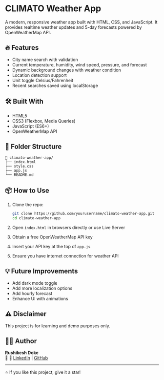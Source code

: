 
# CLIMATO Weather App

A modern, responsive weather app built with HTML, CSS, and JavaScript.
It provides realtime weather updates and 5-day forecasts powered by OpenWeatherMap API.

## 🔥 Features

- City name search with validation
- Current temperature, humidity, wind speed, pressure, and forecast
- Dynamic background changes with weather condition
- Location detection support
- Unit toggle Celsius/Fahrenheit
- Recent searches saved using localStorage

## 🛠️ Built With

- HTML5
- CSS3 (Flexbox, Media Queries)
- JavaScript (ES6+)
- OpenWeatherMap API

## 📂 Folder Structure

```
📁 climato-weather-app/
├── index.html
├── style.css
├── app.js
└── README.md
```

## 📦 How to Use

1. Clone the repo:

   ```bash
   git clone https://github.com/yourusername/climato-weather-app.git
   cd climato-weather-app
   ```

2. Open `index.html` in browsers directly or use Live Server

3. Obtain a free OpenWeatherMap API key

4. Insert your API key at the top of `app.js`

5. Ensure you have internet connection for weather API

## 💡 Future Improvements

- Add dark mode toggle
- Add more localization options
- Add hourly forecast
- Enhance UI with animations

## ⚠️ Disclaimer

This project is for learning and demo purposes only.

## 🙋‍♂️ Author

**Rushikesh Doke**  
📧 
🔗 [LinkedIn](https://www.linkedin.com/in/rushikesh-doke-610696261/) | [GitHub](https://github.com/Rushikesh0864)

---

⭐ If you like this project, give it a star!
